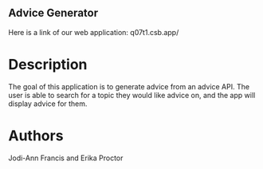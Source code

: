 ## Advice Generator
Here is a link of our web application: q07t1.csb.app/

# Description
 The goal of this application is to generate advice from an advice API. The user is able to search for a topic they would like advice on, and the app will display advice for them.

 # Authors
 Jodi-Ann Francis and Erika Proctor

